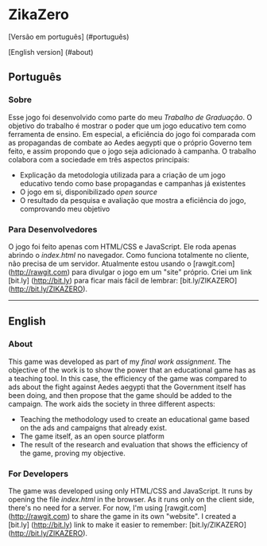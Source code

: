 # ZikaZero

[Versão em português] (#português)

[English version] (#about)

## Português

### Sobre
Esse jogo foi desenvolvido como parte do meu *Trabalho de Graduação*. O objetivo do trabalho é mostrar o poder que um jogo educativo tem como ferramenta de ensino. Em especial, a eficiência do jogo foi comparada com as propagandas de combate ao Aedes aegypti que o próprio Governo tem feito, e assim propondo que o jogo seja adicionado à campanha. O trabalho colabora com a sociedade em três aspectos principais:
 * Explicação da metodologia utilizada para a criação de um jogo educativo tendo como base propagandas e campanhas já existentes
 * O jogo em si, disponibilizado *open source*
 * O resultado da pesquisa e avaliação que mostra a eficiência do jogo, comprovando meu objetivo
  
### Para Desenvolvedores
O jogo foi feito apenas com HTML/CSS e JavaScript. Ele roda apenas abrindo o *index.html* no navegador. Como funciona totalmente no cliente, não precisa de um servidor. Atualmente estou usando o [rawgit.com] (http://rawgit.com) para divulgar o jogo em um "site" próprio. Criei um link [bit.ly] (http://bit.ly) para ficar mais fácil de lembrar: [bit.ly/ZIKAZERO] (http://bit.ly/ZIKAZERO).


_____


## English
### About
This game was developed as part of my *final work assignment*. The objective of the work is to show the power that an educational game has as a teaching tool. In this case, the efficiency of the game was compared to ads about the fight against Aedes aegypti that the Government itself has been doing, and then propose that the game should be added to the campaign. The work aids the society in three different aspects:
 * Teaching the methodology used to create an educational game based on the ads and campaigns that already exist.
 * The game itself, as an open source platform
 * The result of the research and evaluation that shows the efficiency of the game, proving my objective.

### For Developers
The game was developed using only HTML/CSS and JavaScript. It runs by opening the file *index.html* in the browser. As it runs only on the client side, there's no need for a server. For now, I'm using [rawgit.com] (http://rawgit.com) to share the game in its own "website". I created a [bit.ly] (http://bit.ly) link to make it easier to remember: [bit.ly/ZIKAZERO] (http://bit.ly/ZIKAZERO).
